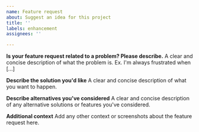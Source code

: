 ```yaml
---
name: Feature request
about: Suggest an idea for this project
title: ''
labels: enhancement
assignees: ''

---
```


<!--
Please read the following article, especially if it is your first issue on one of my repos.
https://css-tricks.com/open-source-etiquette-guidebook/#article-header-id-1
-->

**Is your feature request related to a problem? Please describe.**
A clear and concise description of what the problem is. Ex. I'm always frustrated when [...]

**Describe the solution you'd like**
A clear and concise description of what you want to happen.

**Describe alternatives you've considered**
A clear and concise description of any alternative solutions or features you've considered.

**Additional context**
Add any other context or screenshots about the feature request here.

